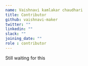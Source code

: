 ```yaml
---
name: Vaishnavi kamlakar chaudhari
title: Contributor
github: vaishnavi-maker
twitter: ""
linkedin: ""
slack: ""
joining_date: ""
role : contributor
---
```


Still waiting for this

